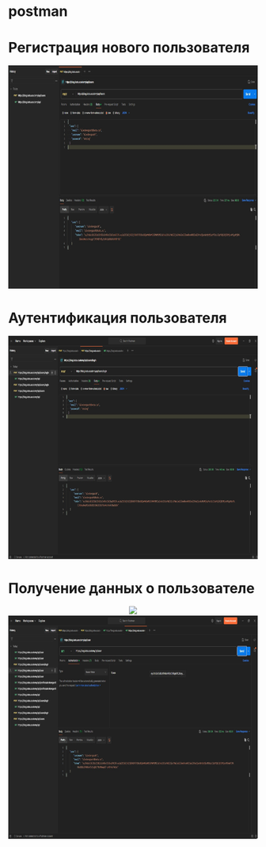 # postman

<h1>Регистрация нового пользователя</h1>
<p align="center">
  <img src="1.jpg" height="450"/>
</p>

<h1>Аутентификация пользователя</h1>
<p align="center">
  <img src="2.jpg" height="450"/>
</p>

<h1>Получение данных о пользователе</h1>
<p align="center">
  <img src="/src/Postman03.JPG" height="450"/>
  <img src="4.jpg" height="450"/>
</p>
